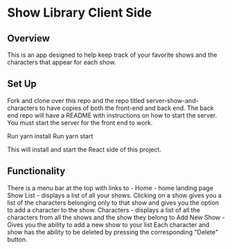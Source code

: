 # Show Library Client Side

## Overview
This is an app designed to help keep track of your favorite shows and the characters that appear for each show.

## Set Up
Fork and clone over this repo and the repo titled server-show-and-characters to have copies of both the front-end and back end. The back end repo will have a README with instructions on how to start the server. You must start the server for the front end to work.

Run yarn install
Run yarn start

This will install and start the React side of this project.

## Functionality
There is a menu bar at the top with links to -
Home - home landing page
Show List - displays a list of all your shows. Clicking on a show gives you a list of the characters belonging only to that show and gives you the option to add a character to the show.
Characters - displays a list of all the characters from all the shows and the show they belong to
Add New Show - Gives you the ability to add a new show to your list
Each character and show has the ability to be deleted by pressing the corresponding "Delete" button.